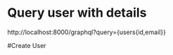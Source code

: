 

# Query user with details

http://localhost:8000/graphql?query={users{id,email}}



#Create User 

